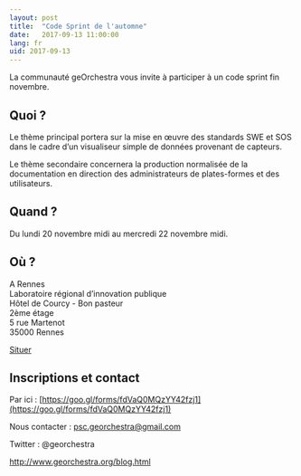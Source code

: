 ```yaml
---
layout: post
title:  "Code Sprint de l'automne"
date:   2017-09-13 11:00:00
lang: fr
uid: 2017-09-13
---
```


La communauté geOrchestra vous invite à participer à un code sprint fin novembre.

## Quoi ?
Le thème principal portera sur la mise en œuvre des standards SWE et SOS dans le cadre d’un visualiseur simple de données provenant de capteurs.

Le thème secondaire concernera la production normalisée de la documentation en direction des administrateurs de plates-formes et des utilisateurs.


## Quand ?
Du lundi 20 novembre midi au mercredi 22 novembre midi.

<!--more-->

## Où ?
A Rennes<br />
Laboratoire régional d’innovation publique<br />
Hôtel de Courcy - Bon pasteur<br />
2ème étage<br />
5 rue Martenot<br />
35000 Rennes<br />

[Situer](https://fr.mappy.com/#/23/M1/THome/N24,-9.4,-1.67349,48.11257/Z19/)

## Inscriptions et contact
Par ici : [https://goo.gl/forms/fdVaQ0MQzYY42fzj1](https://goo.gl/forms/fdVaQ0MQzYY42fzj1)

Nous contacter : psc.georchestra@gmail.com

Twitter : @georchestra

http://www.georchestra.org/blog.html